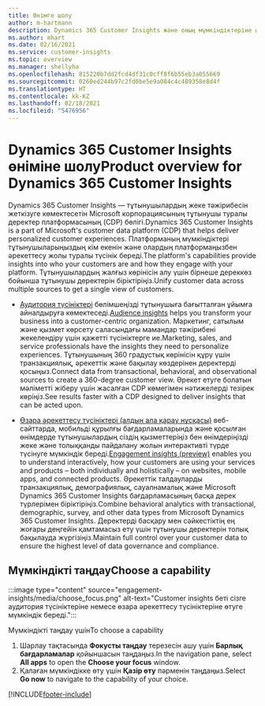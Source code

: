 ```yaml
---
title: Өнімге шолу
author: m-hartmann
description: Dynamics 365 Customer Insights және оның мүмкіндіктеріне шолу жасаңыз.
ms.author: mhart
ms.date: 02/16/2021
ms.service: customer-insights
ms.topic: overview
ms.manager: shellyha
ms.openlocfilehash: 815220b7dd2fcd4df31c0cff8f6b55eb3a055669
ms.sourcegitcommit: 0260ed244b97c2fd0be5e9a084c4c489358e8d4f
ms.translationtype: HT
ms.contentlocale: kk-KZ
ms.lasthandoff: 02/18/2021
ms.locfileid: "5476956"
---
```

# <a name="product-overview-for-dynamics-365-customer-insights"></a><span data-ttu-id="4a9bc-103">Dynamics 365 Customer Insights өніміне шолу</span><span class="sxs-lookup"><span data-stu-id="4a9bc-103">Product overview for Dynamics 365 Customer Insights</span></span>

<span data-ttu-id="4a9bc-104">Dynamics 365 Customer Insights — тұтынушылардың жеке тәжірибесін жеткізуге көмектесетін Microsoft корпорациясының тұтынушы туралы деректер платформасының (CDP) бөлігі.</span><span class="sxs-lookup"><span data-stu-id="4a9bc-104">Dynamics 365 Customer Insights is a part of Microsoft's customer data platform (CDP) that helps deliver personalized customer experiences.</span></span> <span data-ttu-id="4a9bc-105">Платформаның мүмкіндіктері тұтынушыларыңыздың кім екенін және олардың платформаңызбен әрекеттесу жолы туралы түсінік береді.</span><span class="sxs-lookup"><span data-stu-id="4a9bc-105">The platform's capabilities provide insights into who your customers are and how they engage with your platform.</span></span> <span data-ttu-id="4a9bc-106">Тұтынушылардың жалғыз көрінісін алу үшін бірнеше дереккөз бойынша тұтынушы деректерін біріктіріңіз.</span><span class="sxs-lookup"><span data-stu-id="4a9bc-106">Unify customer data across multiple sources to get a single view of customers.</span></span>


- <span data-ttu-id="4a9bc-107">[Аудитория түсініктері](audience-insights/overview.md) бөлімшеңізді тұтынушыға бағытталған ұйымға айналдыруға көмектеседі.</span><span class="sxs-lookup"><span data-stu-id="4a9bc-107">[Audience insights](audience-insights/overview.md) helps you transform your business into a customer-centric organization.</span></span> <span data-ttu-id="4a9bc-108">Маркетинг, сатылым және қызмет көрсету саласындағы мамандар тәжірибені жекелендіру үшін қажетті түсініктерге ие.</span><span class="sxs-lookup"><span data-stu-id="4a9bc-108">Marketing, sales, and service professionals have the insights they need to personalize experiences.</span></span> <span data-ttu-id="4a9bc-109">Тұтынушының 360 градустық көрінісін құру үшін транзакциялық, әрекеттік және бақылау көздерінен деректерді қосыңыз.</span><span class="sxs-lookup"><span data-stu-id="4a9bc-109">Connect data from transactional, behavioral, and observational sources to create a 360-degree customer view.</span></span> <span data-ttu-id="4a9bc-110">Әрекет етуге болатын мәліметті жіберу үшін жасалған CDP көмегімен нәтижелерді тезірек көріңіз.</span><span class="sxs-lookup"><span data-stu-id="4a9bc-110">See results faster with a CDP designed to deliver insights that can be acted upon.</span></span> 

- <span data-ttu-id="4a9bc-111">[Өзара әрекеттесу түсініктері (алдын ала қарау нұсқасы)](engagement-insights/index.yml) веб-сайттарда, мобильді құрылғы бағдарламаларында және қосылған өнімдерде тұтынушылардың сіздің қызметтеріңіз бен өнімдеріңізді жеке және толыққанды пайдалану жолын интерактивті түрде түсінуге мүмкіндік береді.</span><span class="sxs-lookup"><span data-stu-id="4a9bc-111">[Engagement insights (preview)](engagement-insights/index.yml) enables you to understand interactively, how your customers are using your services and products – both individually and holistically – on websites, mobile apps, and connected products.</span></span> <span data-ttu-id="4a9bc-112">Әрекеттік талдауларды транзакциялық, демографиялық, сауалнамалық және Microsoft Dynamics 365 Customer Insights бағдарламасының басқа дерек түрлерімен біріктіріңіз.</span><span class="sxs-lookup"><span data-stu-id="4a9bc-112">Combine behavioral analytics with transactional, demographic, survey, and other data types from Microsoft Dynamics 365 Customer Insights.</span></span> <span data-ttu-id="4a9bc-113">Деректерді басқару мен сәйкестіктің ең жоғары деңгейін қамтамасыз ету үшін тұтынушы деректерін толық бақылауда жүргізіңіз.</span><span class="sxs-lookup"><span data-stu-id="4a9bc-113">Maintain full control over your customer data to ensure the highest level of data governance and compliance.</span></span>
 
## <a name="choose-a-capability"></a><span data-ttu-id="4a9bc-114">Мүмкіндікті таңдау</span><span class="sxs-lookup"><span data-stu-id="4a9bc-114">Choose a capability</span></span>

:::image type="content" source="engagement-insights/media/choose_focus.png" alt-text="Customer insights беті сізге аудитория түсініктеріне немесе өзара әрекеттесу түсініктеріне өтуге мүмкіндік береді.":::

<span data-ttu-id="4a9bc-116">Мүмкіндікті таңдау үшін</span><span class="sxs-lookup"><span data-stu-id="4a9bc-116">To choose a capability</span></span>

1. <span data-ttu-id="4a9bc-117">Шарлау тақтасында **Фокусты таңдау** терезесін ашу үшін **Барлық бағдарламалар** қойыншасын таңдаңыз.</span><span class="sxs-lookup"><span data-stu-id="4a9bc-117">In the navigation pane, select **All apps** to open the **Choose your focus** window.</span></span>
1. <span data-ttu-id="4a9bc-118">Қалаған мүмкіндікке өту үшін **Қазір өту** пәрменін таңдаңыз.</span><span class="sxs-lookup"><span data-stu-id="4a9bc-118">Select **Go now** to navigate to the capability of your choice.</span></span>


[!INCLUDE[footer-include](includes/footer-banner.md)]